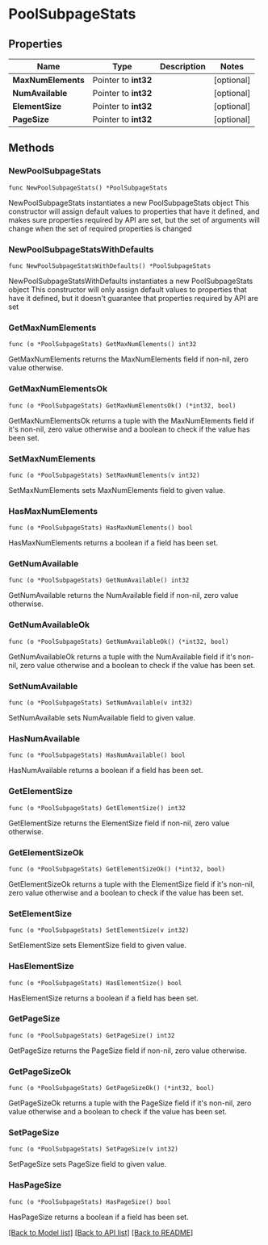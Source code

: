 # PoolSubpageStats

## Properties

Name | Type | Description | Notes
------------ | ------------- | ------------- | -------------
**MaxNumElements** | Pointer to **int32** |  | [optional] 
**NumAvailable** | Pointer to **int32** |  | [optional] 
**ElementSize** | Pointer to **int32** |  | [optional] 
**PageSize** | Pointer to **int32** |  | [optional] 

## Methods

### NewPoolSubpageStats

`func NewPoolSubpageStats() *PoolSubpageStats`

NewPoolSubpageStats instantiates a new PoolSubpageStats object
This constructor will assign default values to properties that have it defined,
and makes sure properties required by API are set, but the set of arguments
will change when the set of required properties is changed

### NewPoolSubpageStatsWithDefaults

`func NewPoolSubpageStatsWithDefaults() *PoolSubpageStats`

NewPoolSubpageStatsWithDefaults instantiates a new PoolSubpageStats object
This constructor will only assign default values to properties that have it defined,
but it doesn't guarantee that properties required by API are set

### GetMaxNumElements

`func (o *PoolSubpageStats) GetMaxNumElements() int32`

GetMaxNumElements returns the MaxNumElements field if non-nil, zero value otherwise.

### GetMaxNumElementsOk

`func (o *PoolSubpageStats) GetMaxNumElementsOk() (*int32, bool)`

GetMaxNumElementsOk returns a tuple with the MaxNumElements field if it's non-nil, zero value otherwise
and a boolean to check if the value has been set.

### SetMaxNumElements

`func (o *PoolSubpageStats) SetMaxNumElements(v int32)`

SetMaxNumElements sets MaxNumElements field to given value.

### HasMaxNumElements

`func (o *PoolSubpageStats) HasMaxNumElements() bool`

HasMaxNumElements returns a boolean if a field has been set.

### GetNumAvailable

`func (o *PoolSubpageStats) GetNumAvailable() int32`

GetNumAvailable returns the NumAvailable field if non-nil, zero value otherwise.

### GetNumAvailableOk

`func (o *PoolSubpageStats) GetNumAvailableOk() (*int32, bool)`

GetNumAvailableOk returns a tuple with the NumAvailable field if it's non-nil, zero value otherwise
and a boolean to check if the value has been set.

### SetNumAvailable

`func (o *PoolSubpageStats) SetNumAvailable(v int32)`

SetNumAvailable sets NumAvailable field to given value.

### HasNumAvailable

`func (o *PoolSubpageStats) HasNumAvailable() bool`

HasNumAvailable returns a boolean if a field has been set.

### GetElementSize

`func (o *PoolSubpageStats) GetElementSize() int32`

GetElementSize returns the ElementSize field if non-nil, zero value otherwise.

### GetElementSizeOk

`func (o *PoolSubpageStats) GetElementSizeOk() (*int32, bool)`

GetElementSizeOk returns a tuple with the ElementSize field if it's non-nil, zero value otherwise
and a boolean to check if the value has been set.

### SetElementSize

`func (o *PoolSubpageStats) SetElementSize(v int32)`

SetElementSize sets ElementSize field to given value.

### HasElementSize

`func (o *PoolSubpageStats) HasElementSize() bool`

HasElementSize returns a boolean if a field has been set.

### GetPageSize

`func (o *PoolSubpageStats) GetPageSize() int32`

GetPageSize returns the PageSize field if non-nil, zero value otherwise.

### GetPageSizeOk

`func (o *PoolSubpageStats) GetPageSizeOk() (*int32, bool)`

GetPageSizeOk returns a tuple with the PageSize field if it's non-nil, zero value otherwise
and a boolean to check if the value has been set.

### SetPageSize

`func (o *PoolSubpageStats) SetPageSize(v int32)`

SetPageSize sets PageSize field to given value.

### HasPageSize

`func (o *PoolSubpageStats) HasPageSize() bool`

HasPageSize returns a boolean if a field has been set.


[[Back to Model list]](../README.md#documentation-for-models) [[Back to API list]](../README.md#documentation-for-api-endpoints) [[Back to README]](../README.md)


